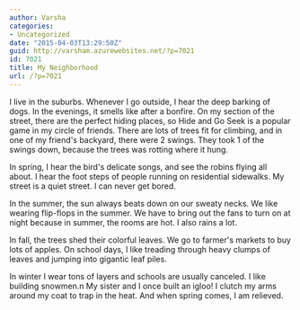 ```yaml
---
author: Varsha
categories:
- Uncategorized
date: "2015-04-03T13:29:50Z"
guid: http://varsham.azurewebsites.net/?p=7021
id: 7021
title: My Neighborhood
url: /?p=7021
---
```


I live in the suburbs. Whenever I go outside, I hear the deep barking of dogs. In the evenings, it smells like after a bonfire. On my section of the street, there are the perfect hiding places, so Hide and Go Seek is a popular game in my circle of friends. There are lots of trees fit for climbing, and in one of my friend's backyard, there were 2 swings. They took 1 of the swings down, because the trees was rotting where it hung.
  
In spring, I hear the bird's delicate songs, and see the robins flying all about. I hear the foot steps of people running on residential sidewalks. My street is a quiet street. I can never get bored.
  
In the summer, the sun always beats down on our sweaty necks. We like wearing flip-flops in the summer. We have to bring out the fans to turn on at night because in summer, the rooms are hot. I also rains a lot.
  
In fall, the trees shed their colorful leaves. We go to farmer's markets to buy lots of apples. On school days, I like treading through heavy clumps of leaves and jumping into gigantic leaf piles.
  
In winter I wear tons of layers and schools are usually canceled. I like building snowmen.n My sister and I once built an igloo! I clutch my arms around my coat to trap in the heat. And when spring comes, I am relieved.